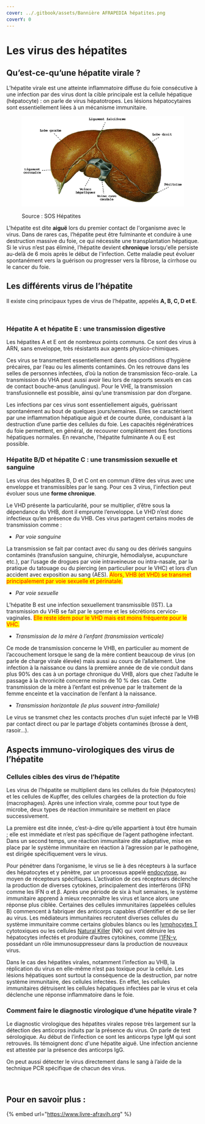 ```yaml
---
cover: ../.gitbook/assets/Bannière AFRAPEDIA hépatites.png
coverY: 0
---
```


# Les virus des hépatites

## Qu’est-ce-qu’une hépatite virale ?

L’hépatite virale est une atteinte inflammatoire diffuse du foie consécutive à une infection par des virus dont la cible principale est la cellule hépatique (hépatocyte) : on parle de virus hépatotropes. Les lésions hépatocytaires sont essentiellement liées à un mécanisme immunitaire.



<figure><img src="../.gitbook/assets/foie.png" alt="" width="531"><figcaption><p>Source : SOS Hépatites</p></figcaption></figure>

L'hépatite est dite **aiguë** lors du premier contact de l'organisme avec le virus. Dans de rares cas, l’hépatite peut être fulminante et conduire à une destruction massive du foie, ce qui nécessite une transplantation hépatique. Si le virus n’est pas éliminé, l’hépatite devient **chronique** lorsqu'elle persiste au-delà de 6 mois après le début de l'infection. Cette maladie peut évoluer spontanément vers la guérison ou progresser vers la fibrose, la cirrhose ou le cancer du foie.

## Les différents virus de l’hépatite

Il existe cinq principaux types de virus de l’hépatite, appelés **A, B, C, D et E**.



<figure><img src="../.gitbook/assets/Tableau hépatites viro.png" alt=""><figcaption></figcaption></figure>

### **Hépatite A et hépatite E : une transmission digestive**&#x20;

Les hépatites A et E ont de nombreux points communs. Ce sont des virus à ARN, sans enveloppe, très résistants aux agents physico-chimiques.

Ces virus se transmettent essentiellement dans des conditions d’hygiène précaires, par l’eau ou les aliments contaminés. On les retrouve dans les selles de personnes infectées, d’où la notion de transmission féco-orale. La transmission du VHA peut aussi avoir lieu lors de rapports sexuels en cas de contact bouche-anus (anulingus). Pour le VHE, la transmission transfusionnelle est possible, ainsi qu’une transmission par don d’organe.

Les infections par ces virus sont essentiellement aiguës, guérissant spontanément au bout de quelques jours/semaines. Elles se caractérisent par une inflammation hépatique aiguë et de courte durée, conduisant à la destruction d’une partie des cellules du foie. Les capacités régénératrices du foie permettent, en général, de recouvrer complètement des fonctions hépatiques normales. En revanche, l’hépatite fulminante A ou E est possible.

### **Hépatite B/D et hépatite C : une transmission sexuelle et sanguine**&#x20;

Les virus des hépatites B, D et C ont en commun d’être des virus avec une enveloppe et transmissibles par le sang. Pour ces 3 virus, l'infection peut évoluer sous une **forme chronique**.

Le VHD présente la particularité, pour se multiplier, d’être sous la dépendance du VHB, dont il emprunte l’enveloppe. Le VHD n’est donc infectieux qu’en présence du VHB. Ces virus partagent certains modes de transmission comme :

* _Par voie sanguine_

La transmission se fait par contact avec du sang ou des dérivés sanguins contaminés (transfusion sanguine, chirurgie, hémodialyse, acupuncture etc.), par l’usage de drogues par voie intraveineuse ou intra-nasale, par la pratique du tatouage ou du piercing (en particulier pour le VHC) et lors d’un accident avec exposition au sang (AES). <mark style="color:red;">Alors, VHB (et VHD) se transmet principalement par voie sexuelle et périnatale.</mark>

* _Par voie sexuelle_

L’hépatite B est une infection sexuellement transmissible (IST). La transmission du VHB se fait par le sperme et les sécrétions cervico-vaginales. <mark style="color:red;">Elle reste idem pour le VHD mais est moins fréquente pour le VHC.</mark>

* _Transmission de la mère à l’enfant (transmission verticale)_

Ce mode de transmission concerne le VHB, en particulier au moment de l’accouchement lorsque le sang de la mère contient beaucoup de virus (on parle de charge virale élevée) mais aussi au cours de l’allaitement. Une infection à la naissance ou dans la première année de de vie conduit dans plus 90% des cas à un portage chronique du VHB, alors que chez l’adulte le passage à la chronicité concerne moins de 10 % des cas. Cette transmission de la mère à l’enfant est prévenue par le traitement de la femme enceinte et la vaccination de l’enfant à la naissance.

* _Transmission horizontale (le plus souvent intra-familiale)_

Le virus se transmet chez les contacts proches d’un sujet infecté par le VHB par contact direct ou par le partage d’objets contaminés (brosse à dent, rasoir...).

## Aspects immuno-virologiques des virus de l’hépatite

### **Cellules cibles des virus de l’hépatite**

Les virus de l’hépatite se multiplient dans les cellules du foie (hépatocytes) et les cellules de Kupffer, des cellules chargées de la protection du foie (macrophages). Après une infection virale, comme pour tout type de microbe, deux types de réaction immunitaire se mettent en place successivement.

La première est dite innée, c’est-à-dire qu’elle appartient à tout être humain ; elle est immédiate et n’est pas spécifique de l’agent pathogène infectant. Dans un second temps, une réaction immunitaire dite adaptative, mise en place par le système immunitaire en réaction à l’agression par le pathogène, est dirigée spécifiquement vers le virus.

Pour pénétrer dans l’organisme, le virus se lie à des récepteurs à la surface des hépatocytes et y pénètre, par un processus appelé [endocytose](https://fr.wikipedia.org/wiki/Endocytose), au moyen de récepteurs spécifiques. L’activation de ces récepteurs déclenche la production de diverses cytokines, principalement des interférons (IFN) comme les IFN α et β. Après une période de six à huit semaines, le système immunitaire apprend à mieux reconnaître les virus et lance alors une réponse plus ciblée. Certaines des cellules immunitaires (appelées cellules B) commencent à fabriquer des anticorps capables d’identifier et de se lier au virus. Les médiateurs immunitaires recrutent diverses cellules du système immunitaire comme certains globules blancs ou les [lymphocytes T](https://www.monsystemeimmunitaire.fr/les-lymphocytes-t-mediateurs-de-limmunite-cellulaire/) cytotoxiques ou les cellules [Natural Killer](https://www.monsystemeimmunitaire.fr/les-cellules-natural-killer-des-tueuses-par-nature/) (NK) qui vont détruire les hépatocytes infectés et produire d’autres cytokines, comme [l’IFN-γ](https://www.monsystemeimmunitaire.fr/role-de-linterferon-gamma-dans-la-defense-antivirale/), possédant un rôle immunosuppresseur dans la production de nouveaux virus.

Dans le cas des hépatites virales, notamment l’infection au VHB, la réplication du virus en elle-même n’est pas toxique pour la cellule. Les lésions hépatiques sont surtout la conséquence de la destruction, par notre système immunitaire, des cellules infectées. En effet, les cellules immunitaires détruisent les cellules hépatiques infectées par le virus et cela déclenche une réponse inflammatoire dans le foie.

### **Comment faire le diagnostic virologique d’une hépatite virale ?**

Le diagnostic virologique des hépatites virales repose très largement sur la détection des anticorps induits par la présence du virus. On parle de test sérologique. Au début de l’infection ce sont les anticorps type IgM qui sont retrouvés. Ils témoignent donc d'une hépatite aiguë. Une infection ancienne est attestée par la présence des anticorps IgG.

On peut aussi détecter le virus directement dans le sang à l’aide de la technique PCR spécifique de chacun des virus.



<figure><img src="../.gitbook/assets/Diagnostic viro hépatite.png" alt=""><figcaption></figcaption></figure>

## Pour en savoir plus :&#x20;



{% embed url="https://www.livre-afravih.org" %}
